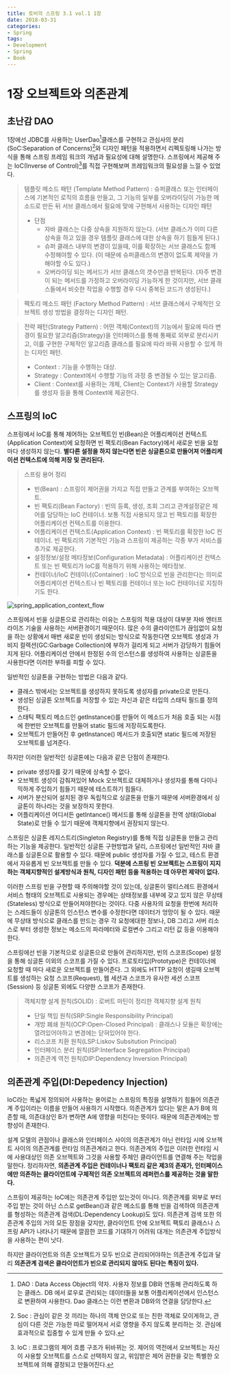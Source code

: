 ```yaml
---
title: 토비의 스프링 3.1 vol.1 1장
date: 2018-03-31
categories:
- Spring
tags:
- Development
- Spring
- Book
---
```




# 1장 오브젝트와 의존관계

## 초난감 DAO

1장에선 JDBC를 사용하는 UserDao[^Dao]클래스를 구현하고 관심사의 분리(SoC:Separation of Concerns)[^SoC]와 디자인 패턴을 적용하면서 리펙토링해 나가는 방식을 통해 스프링 프레임 워크의 개념과 필요성에 대해 설명한다. 스프링에서 제공해 주는 IoC(Inverse of Control)[^IoC]를 직접 구현해보며 프레임워크의 필요성을 느낄 수 있었다.

> 템플릿 메소드 패턴 (Template Method Pattern) : 슈퍼클래스 또는 인터페이스에 기본적인 로직의 흐름을 만들고, 그 기능의 일부를 오버라이딩이 가능한 메소드로 만든 뒤 서브 클래스에서 필요에 맞에 구현해서 사용하는 디자인 패턴
>
> - 단점
>   - 자바 클래스는 다중 상속을 지원하지 않는다. (서브 클래스가 이미 다른  상속을 하고 있을 경우 템플릿 클래스에 대한 상속을 하기 힘들게 된다.)
>   - 슈퍼 클래스 내부의 변경이 있을때, 이를 확장하는 서브 클래스도 함께 수정해야할 수 있다. (이 때문에 슈퍼클래스의 변경이 없도록 제약을 가해야할 수도 있다.)
>   - 오버라이딩 되는 메서드가 서브 클래스의 갯수만큼 반복된다. (자주 변경이 되는 메서드를 가정하고 오버라이딩 가능하게 한 것이지만, 서브 클래스들에서 비슷한 작업을 수행할 경우 다시 중복된 코드가 생성된다.)

> 팩토리 메소드 패턴 (Factory Method Pattern) : 서브 클래스에서 구체적인 오브젝트 생성 방법을 결정하는 디자인 패턴.

> 전략 패턴(Strategy Pattern) : 어떤 객체(Context)의 기능에서 필요에 따라 변경이 필요한 알고리즘(Strategy)을 인터페이스를 통해 통째로 외부로 분리시키고, 이를 구현한 구체적인 알고리즘 클래스를 필요에 따라 바꿔 사용할 수 있게 하는 디자인 패턴.
>
> - Context : 기능을 수행하는 대상.
> - Strategy : Context에서 수행할 기능의 과정 중 변경될 수 있는 알고리즘.
> - Client : Context를 사용하는 개체, Client는 Context가 사용할 Strategy를 생성자 등을 통해 Context에 제공한다.

[^Dao]: DAO : Data Access Object의 약자. 사용자 정보를 DB와 연동해 관리하도록 하는 클래스. DB 에서 로우로 관리되는 데이터들을 보통 어플리케이션에서 인스턴스로 변환하여 사용한다. Dao 클래스는 이런 변환과 DB와의 연결을 담당한다.
[^SoC]: Soc : 관심이 같은 것 끼리는 하나의 객체 안으로 또는 친한 객체로 모이게하고, 관심이 다른 것은 가능한 따로 떨어져서 서로 영향을 주지 않도록 분리하는 것. 관심에 효과적으로 집중할 수 있게 만들 수 있다.
[^IoC]: IoC : 프로그램의 제어 흐름 구조가 뒤바뀌는 것. 제어의 역전에서 오브젝트는 자신이 사용할 오브젝트를 스스로 선택하지 않고, 위임받은 제어 권한을 갖는 특별한 오브젝트에 의해 결정되고 만들어진다.

## 스프링의 IoC

 스프링에서 IoC를 통해 제어하는 오브젝트인 빈(Bean)은 어플리케이션 컨텍스트(Application Context)에 요청하면 빈 팩토리(Bean Factory)에서 새로운 빈을 요청마다 생성하지 않는다. **별다른 설정을 하지 않는다면 빈은 싱글톤으로 만들어져 어플리케이션 컨텍스트에 의해 저장 및 관리된다.**

> 스프링 용어 정리
>
> - 빈(Bean) : 스프링이 제어권을 가지고 직접 만들고 관계를 부여하는 오브젝트.
> - 빈 팩토리(Bean Factory) : 빈의 등록, 생성, 조회 그리고 관계설정같은 제어를 담당하는 IoC 컨테이너. 보통 직접 사용되지 않고 빈 팩토리를 확장한 어플리케이션 컨텍스트를 이용한다.
> - 어플리케이션 컨텍스트(Application Context) : 빈 팩토리를 확장한 IoC 컨테이너. 빈 팩토리의 기본적인 기능과 스프링이 제공하는 각종 부가 서비스를 추가로 제공한다.
> - 설정정보/설정 메타정보(Configuration Metadata)  : 어플리케이션 컨텍스트 또는 빈 팩토리가 IoC를 적용하기 위해 사용하는 메타정보.
> - 컨테이너/IoC 컨테이너(Container) : IoC 방식으로 빈을 관리한다는 의미로 어플리케이션 컨텍스트나 빈 팩토리를 컨테이너 또는 IoC 컨테이너로 지칭하기도 한다.

![spring_application_context_flow](https://user-images.githubusercontent.com/18159012/38172390-8381a3ba-35e6-11e8-90f6-4adb18a58a6f.png)

 스프링에서 빈을 싱글톤으로 관리하는 이유는 스프링의 적용 대상이 대부분 자바 엔터프라이즈 기술을 사용하는 서버환경이기 때문이다. 많은 수의 클라이언트가 끊임없이 요청을 하는 상황에서 매번 새로운 빈이 생성되는 방식으로 작동한다면 오브젝트 생성과 가비지 컬렉션(GC:Garbage Collection)에 부하가 걸리게 되고 서버가 감당하기 힘들어지게 된다. 어플리케이션 안에서 한정된 수의 인스턴스를 생성하여 사용하는 싱글톤을 사용한다면 이러한 부하를 피할 수 있다.

 일반적인 싱글톤을 구현하는 방법은 다음과 같다.

- 클래스 밖에서는 오브젝트를 생성하지 못하도록 생성자를 private으로 만든다.
- 생성된 싱글톤 오브젝트를 저장할 수 있는 자신과 같은 타입의 스태틱 필드를 정의한다.
- 스태틱 팩토리 메소드인 getInstance()를 만들어 이 메소드가 처음 호출 되는 시점에 한번만 오브젝트를 만들어 static 필드에 저장히도록한다.
- 오브젝트가 만들어진 후 getInstance() 메서드가 호출되면 static 필드에 저장된 오브젝트를 넘겨준다.

 하지만 이러한 일반적인 싱글톤에는 다음과 같은 단점이 존재한다.

- private 생성자를 갖기 때문에 상속할 수 없다.
- 오브젝트 생성이 감춰져있어 Mock 오브젝트로 대체하거나 생성자를 통해 다이나믹하게 주입하기 힘들기 때문에 테스트하기 힘들다.
- 서버가 분산되어 설치된 경우 독립적으로 싱글톤을 만들기 때문에 서버환경에서 싱글톤이 하나라는 것을 보장하지 못한다.
- 어플리케이션 어디서든 getIntance() 메서드를 통해 싱글톤을 전역 상태(Global State)로 만들 수 있기 때문에 객체지향에서 권장되지 않는다.

 스프링은 싱글톤 레지스트리(Singleton Registry)를 통해 직접 싱글톤을 만들고 관리하는 기능을 제공한다. 일반적인 싱글톤 구현방법과 달리, 스프링에선 일반적인 자바 클래스를 싱글톤으로 활용할 수 있다. 때문에 public 생성자를 가질 수 있고, 테스트 환경에서 자유롭게 빈 오브젝트를 만들 수 있다. **덕분에 스프링 빈 오브젝트는 스프링이 지지하는 객체지향적인 설계방식과 원칙, 디자인 패턴 등을 적용하는 데 아무런 제약이 없다.**

 이러한 스프링 빈을 구현할 때 주의해야할 것이 있는데, 싱글톤이 멀티스레드 환경에서 서비스 형태의 오브젝트로 사용되는 경우에는 상태정보를 내부에 갖고 있지 않은 무상태(Stateless) 방식으로 만들어져야한다는 것이다. 다중 사용자의 요청을 한번에 처리하는 스레드들이 싱글톤의 인스턴스 변수를 수정한다면 데이터가 엉망이 될 수 있다. 때문에 무상태 방식으로 클래스를 만드는 경우 각 요청에대한 정보나, DB 그리고 서버 리소스로 부터 생성한 정보는 메소드의 파라메터와 로컬변수 그리고 리턴 값 등을 이용해야한다.

 스프링에선 빈을 기본적으로 싱글톤으로 만들어 관리하지만, 빈의 스코프(Scope) 설정을 통해 싱글톤 이외의 스코프를 가질 수 있다. 프로토타입(Prototype)은 컨테이너에 요청할 때 마다 새로운 오브젝트를 만들어준다. 그 외에도 HTTP 요청이 생길때 오브젝트를 생성하는 요청 스코프(Request), 웹 세션과 스코프가 유사한 세션 스코프(Session) 등 싱글톤 외에도 다양한 스코프가 존재한다.

> 객체지향 설계 원칙(SOLID) : 로버트 마틴이 정리한 객체지향 설계 원칙
>
> - 단일 책임 원칙(SRP:Single Responsibility Principal)
> - 개방 폐쇄 원칙(OCP:Open-Closed Principal) : 클래스나 모듈은 확장에는 열려있어야하고 변경에는 닫혀있어야 한다.
> - 리스코프 치환 원칙(LSP:Liskov Subsitution Principal)
> - 인터페이스 분리 원칙(ISP:Interface Segregation Principal)
> - 의존관계 역전 원칙(DIP:Dependency Inversion Principal)

## 의존관계 주입(DI:Depedency Injection)

 IoC라는 폭넓게 정의되어 사용하는 용어로는 스프링의 특징을 설명하기 힘들어 의존관계 주입이라는 이름을 만들어 사용하기 시작했다. 의존관계가 있다는 말은 A가 B에 의존할 때, 의존대상인 B가 변하면 A에 영향을 미친다는 뜻이다. 때문에 의존관계에는 방향성이 존재한다.

 설계 모델의 관점이나 클래스와 인터페이스 사이의 의존관계가 아닌 런타임 시에 오브젝트 사이의 의존관계를 런타임 의존관계라고 한다. 의존관계의 주입은 이러한 런타임 시에 사용대상인 의존 오브젝트와 그것을 사용할 주체인 클라이언트를 연결해 주는 작업을 말한다. 정리하자면, **의존관계 주입은 컨테이너나 팩토리 같은 제3의 존재가, 인터페이스에만 의존하는 클라이언트에 구체적인 의존 오브젝트의 레퍼런스를 제공하는 것을 말한다.**

 스프링이 제공하는 IoC에는 의존관계 주입만 있는것이 아니다. 의존관계를 외부로 부터 주입 받는 것이 아닌 스스로 getBean()과 같은 메소드를 통해 빈을 검색하여 의존관계를 형성하는 의존관계 검색(DL:Dependency Lookup)도 있다. 의존관계 검색 또한 의존관계 주입의 거의 모든 장점을 갖지만, 클라이언트 안에 오브젝트 팩토리 클래스나 스프링 API가 나타나기 때문에 깔끔한 코드를 기대하기 어려워 대개는 의존관계 주입방식을 사용하는 편이 낫다.

 하지만 클라이언트와 의존 오브젝트가 모두 빈으로 관리되어야하는 의존관계 주입과 달리 **의존관계 검색은 클라이언트가 빈으로 관리되지 않아도 된다는 특징이 있다.**